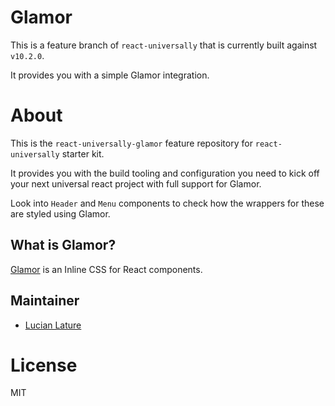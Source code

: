 # Glamor

This is a feature branch of `react-universally` that is currently built against `v10.2.0`.

It provides you with a simple Glamor integration.

# About

  This is the `react-universally-glamor` feature repository for `react-universally` starter kit.

  It provides you with the build tooling and configuration you need to kick off your next universal react project with full support for Glamor.

  Look into `Header` and `Menu` components to check how the wrappers for these are styled using Glamor.

## What is Glamor?

  [Glamor](https://github.com/threepointone/glamor) is an Inline CSS for React components.

## Maintainer

  - [Lucian Lature](https://github.com/lucianlature)

# License

  MIT
